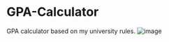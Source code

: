 # GPA-Calculator
GPA calculator based on my university rules.
![image](https://github.com/hellomahmudul/GPA-Calculator/assets/86463082/75c654ba-8fb6-4546-88ee-6e1bed48c209)
